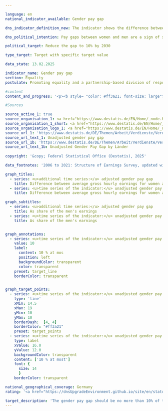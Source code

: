```yaml
---

language: en        
national_indicator_available: Gender pay gap        

dns_indicator_definition_new: The indicator shows the difference between the average gross hourly earnings of women and men as a proportion of the average gross hourly earnings of men.        

dns_political_intention: Pay gaps between women and men are a sign of social inequality in modern labour societies. The reduction in wage differences is an indicator of progress towards equality.        

political_target: Reduce the gap to 10% by 2030        

type_target: Target with specific target value        

data_state: 13.02.2025        

indicator_name: Gender pay gap        
section: Equality        
postulate: Promoting equality and a partnership-based division of responsibilities        

#content         
content_and_progress: '<p><b style= "color: #ff3a21; font-size: large">5.1.a Gender pay gap</b><br><br>This indicator reflects the unadjusted gender pay gap (GPG), representing solely the ratio of average gross hourly earnings between women and men. The unadjusted GPG therefore also captures wage differences that arise from factors such as differences in occupations, sectors of employment, qualifications, or employment histories between women and men.<br><br>Until 2021, the indicator was based on the four-yearly Earnings Structure Survey. Since 2022, the annual Earnings Survey has served as the data source. This is conducted by the statistical offices of the Länder as a representative sample survey with mandatory reporting in up to 58,000&nbsp;establishments. Based on this data, results are disaggregated by age, educational attainment, skill level, occupation, collective bargaining coverage, company size, and economic sector. These disaggregations also form the basis for the calculation of the adjusted gender pay gap. For both the adjusted and unadjusted GPG, the EU definition applies, which excludes employees in agriculture and forestry, fishing, public administration, defence, social security, and in micro-enterprises.<br><br>Between 2020&nbsp;and 2023, women earned on average 18% less per hour than men. In 2024, this gap decreased to 16%. The target of reducing the unadjusted GPG to 10% by 2020&nbsp;was therefore not achieved. Even if current trends continue, this target is unlikely to be reached by 2030.<br><br>In the long term, Germany has shown a slow but steady decline in the unadjusted GPG: in 2012, it stood at 23%, which is 7&nbsp;percentage points higher than in 2024. A comparison across the Länder reveals significant regional variation: in 2024, Baden-Württemberg and Hessen recorded the highest pay gaps at 19% each, while Sachsen-Anhalt (4%) and Brandenburg (2%) reported the lowest.<br><br>Analyses of the causes of the GPG show that around 63% of the earnings gap can be attributed to the fact that women are more frequently employed in lower-paid occupations, sectors, and positions. Another significant factor is the extent of employment: women work part-time more frequently than men, which is usually associated with lower average gross hourly earnings. This accounts for approximately 19% of the pay gap. Around 12% is attributable to differences in the skill level required for the respective roles.<br><br>The remaining 37% of the pay gap constitutes the adjusted GPG, which stood at 6% in 2024. In contrast to the unadjusted GPG, the adjusted measure shows a much more uniform pattern across the Länder: in 2024, it was 6% in the former territory of the Federal Republic including Berlin, and 8% in the new Länder. A more detailed analysis by individual Land is not feasible due to methodological fluctuations since the introduction of the new Earnings Survey in 2022.<br><br>At the European level, data is predominantly available up to 2023. Since 2010, the unadjusted GPG in Germany has consistently remained above the European Union (EU) average. Only Latvia recorded a higher gender pay gap at 19%. Austria, Czechia, and Hungary&nbsp;–&nbsp;like Germany&nbsp;–&nbsp;each reported a gap of 18%. The smallest differences in gross hourly earnings between women and men were observed in Luxembourg (‒1%), Belgium (1%), and Italy (2%).</p>'                

#Sources        

source_active_1: true
source_organisation_1: <a href="https://www.destatis.de/EN/Home/_node.html" target="_blank">Federal Statistical Office</a>
source_organisation_1_short: <a href="https://www.destatis.de/EN/Home/_node.html" target="_blank">Federal Statistical Office</a>
source_organisation_logo_1: <a href="https://www.destatis.de/EN/Home/_node.html" target="_blank"><img src="https://dnsTestEnvironment.github.io/dns-indicators/public/OrgImgEn/destatis.png" alt="Federal Statistical Office" title=" Click here to visit the homepage of the organizationFederal Statistical Office" style="height:60px; width:148px; border:transparent"/></a>
source_url_1: 'https://www.destatis.de/DE/Themen/Arbeit/Verdienste/Verdienste-GenderPayGap/Tabellen/ugpg-01-gebietsstand.html'
source_url_text_1: Unadjusted gender pay gap
source_url_1b: 'https://www.destatis.de/DE/Themen/Arbeit/Verdienste/Verdienste-GenderPayGap/Tabellen/ugpg-02-bundeslaender-ab-2014.html'
source_url_text_1b: Unadjusted Gender Pay Gap by Länder
        
copyright: '&copy; Federal Statistical Office (Destatis), 2025'        

data_footnotes: '2006 to 2021: Structure of Earnings Survey, updated with results of quarterly earnings survey.<br>• From 2022: Results of the earnings survey.'        

graph_titles: 
  - series: <u>additional time series:</u> adjusted gender pay gap
    title: Difference between average gross hourly earnings for women and men
  - series: <u>time series of the indicator:</u> unadjusted gender pay gap
    title: Difference between average gross hourly earnings for women and men        

graph_subtitles: 
  - series: <u>additional time series:</u> adjusted gender pay gap
    title: As share of the men's earnings
  - series: <u>time series of the indicator:</u> unadjusted gender pay gap
    title: As share of the men's earnings        


graph_annotations:
  - series: <u>time series of the indicator:</u> unadjusted gender pay gap
    value: 10
    label:
      content: 10 % at mos
      position: left
      backgroundColor: transparent
      color: transparent
    preset: target_line
    borderColor: transparent        


graph_target_points:
  - series: <u>time series of the indicator:</u> unadjusted gender pay gap
    type: 'line'
    xMin: 14.5
    xMax: 19
    yMin: 10
    yMax: 10
    borderDash:  [4, 4]
    borderColor: "#ff3a21"
    preset: target_points
  - series: <u>time series of the indicator:</u> unadjusted gender pay gap
    type: label
    xValue: 16.0
    yValue: 12.0
    backgroundColor: transparent
    content: ['10 % at most']
    font: {
      size: 14
      }
    borderColor: transparent                

national_geographical_coverage: Germany        
rating: '<a href="https://dnsUpgradeEnvironment.github.io/site/en/status"><img src="https://sdg-indikatoren.de/public/Wettersymbole/Wolke.png" title="In 2024 the target value was not reached, but the average development pointed in the desired direction." alt="Weathersymbol: cloud"/></a>'        

target_description: 'The gender pay gap should be no more than 10% of the average male earnings each year.<br><br>• According to the target formulation, the politically defined target would have been met every year since 2021. However, the indicator value remains consistently well above the target. Indicator 5.1.a is therefore assessed as <b>cloud</b> for 2024.<br><br><u>Note:</u> The <b>thunderstorm</b> rating is not applied, as the six-year average trend indicates an improvement.'        
---
```


